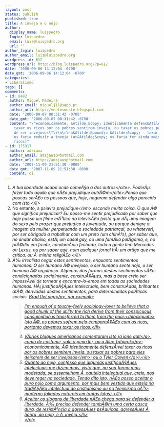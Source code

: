 ```yaml
---
layout: post
status: publish
published: true
title: A inveja e o nojo
author:
  display_name: luispedro
  login: luispedro
  email: luis@luispedro.org
  url: ''
author_login: luispedro
author_email: luis@luispedro.org
wordpress_id: 612
wordpress_url: http://blog.luispedro.org/?p=612
date: '2006-09-06 14:12:04 -0700'
date_gmt: '2006-09-06 14:12:04 -0700'
categories:
- Liberalismo
tags: []
comments:
- id: 8482
  author: Miguel Madeira
  author_email: miguelj11@sapo.pt
  author_url: http://ventosueste.blogspot.com
  date: '2006-09-07 00:31:42 -0700'
  date_gmt: '2006-09-07 00:31:42 -0700'
  content: "\"economicamente, &Atilde;&copy; identicamente defens&Atilde;&iexcl;vel
    taxar os ricos por os pobres sentirem inveja, ou taxar os pobres para eles deixarem
    de ser invejosos\"\r\n\r\nn&Atilde;&pound;o &Atilde;&copy; - taxar os pobres n&Atilde;&pound;o
    os faria reduzir a inveja (at&Atilde;&copy; os faria ter ainda mais inveja dos
    ricos)"
- id: 175917
  author: adriana
  author_email: amsjausp@hotmail.com
  author_url: http://amsjausphotmail.com
  date: '2007-11-09 21:51:30 -0800'
  date_gmt: '2007-11-09 21:51:30 -0800'
  content: oi
---
```

<ol>
<li><cite>A tua liberdade acaba onde come&Atilde;&sect;a a dos outros<&#47;cite>. <cite>Poder&Atilde;&iexcl;s fazer tudo aquilo que n&Atilde;&pound;o prejudique outr&Atilde;&copy;m<&#47;cite>.Penso que poucas ser&Atilde;&pound;o as pessoas que, hoje, negaram defender algo parecido com isto.<&#47;li>
<li>No entanto, a palavra <em>prejudique<&#47;em> esconde muita coisa. O que &Atilde;&copy; que significa prejudicar? Eu posso-me sentir prejudicado por saber que hoje passa um filme er&Atilde;&sup3;tico na televis&Atilde;&pound;o (visto que d&Atilde;&iexcl; uma imagem do sexo pelo prazer que prejudica a juventude, ou porque denigre a imagem da mulher perpetuando a sociedade patriarcal, ou whatever), por ser obrigado a trabalhar com um preto (um chin&Atilde;&ordf;s), por saber que, no andar abaixo, est&Atilde;&iexcl; um casal gay, ou uma fam&Atilde;&shy;lia pol&Atilde;&shy;gama, e, no pr&Atilde;&copy;dio em frente, condom&Atilde;&shy;nio fechado, toda a gente tem Mercedes ou Lexus, ou por saber que, num qualquer jornal h&Atilde;&iexcl; um artigo que me critica, ou &Atilde;&nbsp; minha religi&Atilde;&pound;o.<&#47;li>
<li>&Atilde;&permil; irrealista negar estes sentimentos, enquanto sentimentos humanos. O ser humano &Atilde;&copy; invejoso, o ser humano sente nojo, o ser humano &Atilde;&copy; orgulhoso. Algumas das formas destes sentimentos s&Atilde;&pound;o condicionadas socialmente, constru&Atilde;&sect;&Atilde;&micro;es, mas a base creio ser imposs&Atilde;&shy;vel de tornear e encontra-lo-emos em todas as sociedades humanas. H&Atilde;&iexcl; justifica&Atilde;&sect;&Atilde;&micro;es intelectuais, bem constru&Atilde;&shy;das, brilhantes at&Atilde;&copy;, derivadas destes sentimentos, para determinadas pol&Atilde;&shy;ticas sociais. <a href="http:&#47;&#47;delong.typepad.com&#47;sdj&#47;2006&#47;09&#47;lyndon_johnson_.html">Brad DeLong<&#47;a>, por exemplo:<br />
<blockquote><p>I'm enough of a touchy-feely sociology-lover to believe that a good chunk of the utility the rich derive from their conspicuous consumption is transferred to them from the poor.<&#47;blockquote><br />
Isto &Atilde;&copy;, os pobres sofrem pela compara&Atilde;&sect;&Atilde;&pound;o com os ricos, portanto devemos taxar os ricos.<&#47;li></p>
<li>V&Atilde;&iexcl;rios blogues americanos comentaram isto (a <a href="http:&#47;&#47;www.janegalt.net&#47;archives&#47;009436.html">jane galt<&#47;a>, como de costume, vale a pena ler, ou o <a href="http:&#47;&#47;www.marginalrevolution.com&#47;marginalrevolution&#47;2006&#47;09&#47;tax_the_envious.html">Alex Tabarok<&#47;a>: <em>economicamente, &Atilde;&copy; identicamente defens&Atilde;&iexcl;vel taxar os ricos por os pobres sentirem inveja, ou taxar os pobres para eles deixarem de ser invejosos<&#47;em>; ou o <a href="http:&#47;&#47;www.marginalrevolution.com&#47;marginalrevolution&#47;2006&#47;09&#47;are_the_rich_sp.html">Tyler Cowen<&#47;a>).<&#47;li>
<li>Quanto ao nojo, confesso que algumas justifica&Atilde;&sect;&Atilde;&micro;es intelectuais me dizem mais, visto que, na sua forma mais moderada, se assemelham &Atilde;&nbsp; cautela intelectual que, creio, nos deve reger na sociedade. Tendo dito isto, n&Atilde;&pound;o posso aceitar o puro nojo como argumento, por mais bem vestido que esteja na tradi&Atilde;&sect;&Atilde;&pound;o intelectual do cristianismo ou no feminismo p&Atilde;&sup3;s-moderno (aliados naturais em tantas lutas).<&#47;li>
<li>Aceitar os slogans de liberdade n&Atilde;&pound;o chega para se defender a liberdade. &Atilde;&permil; preciso defender tamb&Atilde;&copy;m uma certa casca dura, de resist&Atilde;&ordf;ncia a agress&Atilde;&micro;es ps&Atilde;&shy;quicas, agress&Atilde;&micro;es &Atilde;&nbsp; honra, ao nojo, e &Atilde;&nbsp; inveja.<&#47;li><br />
<&#47;ol></p>
